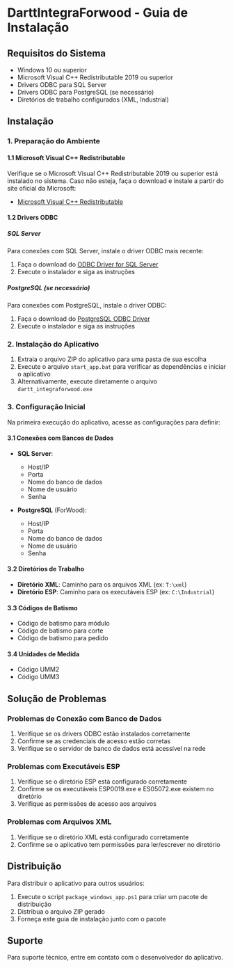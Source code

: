 # DarttIntegraForwood - Guia de Instalação

## Requisitos do Sistema

- Windows 10 ou superior
- Microsoft Visual C++ Redistributable 2019 ou superior
- Drivers ODBC para SQL Server
- Drivers ODBC para PostgreSQL (se necessário)
- Diretórios de trabalho configurados (XML, Industrial)

## Instalação

### 1. Preparação do Ambiente

#### 1.1 Microsoft Visual C++ Redistributable

Verifique se o Microsoft Visual C++ Redistributable 2019 ou superior está instalado no sistema. Caso não esteja, faça o download e instale a partir do site oficial da Microsoft:

- [Microsoft Visual C++ Redistributable](https://aka.ms/vs/17/release/vc_redist.x64.exe)

#### 1.2 Drivers ODBC

##### SQL Server

Para conexões com SQL Server, instale o driver ODBC mais recente:

1. Faça o download do [ODBC Driver for SQL Server](https://go.microsoft.com/fwlink/?linkid=2249006)
2. Execute o instalador e siga as instruções

##### PostgreSQL (se necessário)

Para conexões com PostgreSQL, instale o driver ODBC:

1. Faça o download do [PostgreSQL ODBC Driver](https://www.postgresql.org/ftp/odbc/versions/)
2. Execute o instalador e siga as instruções

### 2. Instalação do Aplicativo

1. Extraia o arquivo ZIP do aplicativo para uma pasta de sua escolha
2. Execute o arquivo `start_app.bat` para verificar as dependências e iniciar o aplicativo
3. Alternativamente, execute diretamente o arquivo `dartt_integraforwood.exe`

### 3. Configuração Inicial

Na primeira execução do aplicativo, acesse as configurações para definir:

#### 3.1 Conexões com Bancos de Dados

- **SQL Server**:
  - Host/IP
  - Porta
  - Nome do banco de dados
  - Nome de usuário
  - Senha

- **PostgreSQL** (ForWood):
  - Host/IP
  - Porta
  - Nome do banco de dados
  - Nome de usuário
  - Senha

#### 3.2 Diretórios de Trabalho

- **Diretório XML**: Caminho para os arquivos XML (ex: `T:\xml`)
- **Diretório ESP**: Caminho para os executáveis ESP (ex: `C:\Industrial`)

#### 3.3 Códigos de Batismo

- Código de batismo para módulo
- Código de batismo para corte
- Código de batismo para pedido

#### 3.4 Unidades de Medida

- Código UMM2
- Código UMM3

## Solução de Problemas

### Problemas de Conexão com Banco de Dados

1. Verifique se os drivers ODBC estão instalados corretamente
2. Confirme se as credenciais de acesso estão corretas
3. Verifique se o servidor de banco de dados está acessível na rede

### Problemas com Executáveis ESP

1. Verifique se o diretório ESP está configurado corretamente
2. Confirme se os executáveis ESP0019.exe e ES05072.exe existem no diretório
3. Verifique as permissões de acesso aos arquivos

### Problemas com Arquivos XML

1. Verifique se o diretório XML está configurado corretamente
2. Confirme se o aplicativo tem permissões para ler/escrever no diretório

## Distribuição

Para distribuir o aplicativo para outros usuários:

1. Execute o script `package_windows_app.ps1` para criar um pacote de distribuição
2. Distribua o arquivo ZIP gerado
3. Forneça este guia de instalação junto com o pacote

## Suporte

Para suporte técnico, entre em contato com o desenvolvedor do aplicativo.